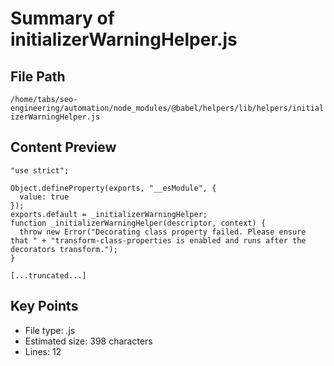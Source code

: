 # Summary of initializerWarningHelper.js
  
## File Path
`/home/tabs/seo-engineering/automation/node_modules/@babel/helpers/lib/helpers/initializerWarningHelper.js`

## Content Preview
```
"use strict";

Object.defineProperty(exports, "__esModule", {
  value: true
});
exports.default = _initializerWarningHelper;
function _initializerWarningHelper(descriptor, context) {
  throw new Error("Decorating class property failed. Please ensure that " + "transform-class-properties is enabled and runs after the decorators transform.");
}

[...truncated...]
```

## Key Points
- File type: .js
- Estimated size: 398 characters
- Lines: 12
